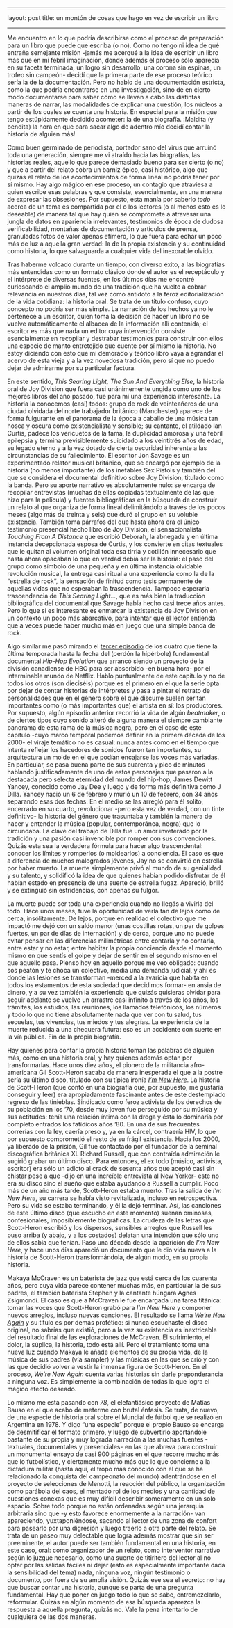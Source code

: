 - - - -
layout: post
title: un montón de cosas que hago en vez de escribir un libro
- - - -

Me encuentro en lo que podría describirse como el proceso de preparación para un libro que puede que escriba (o no). Como no tengo ni idea de qué entraña semejante misión -jamás me acerqué a la idea de escribir un libro más que en mi febril imaginación, donde además el proceso sólo aparecía en su faceta terminada, un logro sin desarrollo, una corona sin espinas, un trofeo sin campeón- decidí que la primera parte de ese proceso teórico sería la de la documentación. Pero no hablo de una documentación estricta, como la que podría encontrarse en una investigación, sino de en cierto modo documentarse para saber cómo se llevan a cabo las distintas maneras de narrar, las modalidades de explicar una cuestión, los núcleos a partir de los cuales se cuenta una historia. En especial para la misión que tengo estúpidamente decidido acometer: la de una biografía. ¡Maldita (y bendita) la hora en que para sacar algo de adentro mío decidí contar la historia de alguien más!

Como buen germinado de periodista, portador sano del virus que arruinó toda una generación, siempre me vi atraído hacia las biografías, las historias reales, aquello que parece demasiado bueno para ser cierto (o no) y que a partir del relato cobra un barniz épico, casi histórico, algo que quizás el relato de los acontecimientos de forma lineal no podría tener por sí mismo. Hay algo mágico en ese proceso, un contagio que atraviesa a quien escribe esas palabras y que consiste, esencialmente, en una manera de expresar las obsesiones. Por supuesto, esta manía por saberlo *todo* acerca de un tema es compartida por el o los lectores (o al menos esto es lo deseable) de manera tal que hay quien se compromete a atravesar una jungla de datos en apariencia irrelevantes, testimonios de época de dudosa verificabilidad, montañas de documentación y artículos de prensa, granuladas fotos de valor apenas efímero, lo que fuera para echar un poco más de luz a aquella gran verdad: la de la propia existencia y su continuidad como historia, lo que salvaguarda a cualquier vida del inexorable olvido.

Tras haberme volcado durante un tiempo, con diverso éxito, a las biografías más entendidas como un formato clásico donde el autor es el receptáculo y el intérprete de diversas fuentes, en los últimos días me encontré curioseando el amplio mundo de una tradición que ha vuelto a cobrar relevancia en nuestros días, tal vez como antídoto a la feroz editorialización de la vida cotidiana: la historia oral. Se trata de un título confuso, cuyo concepto no podría ser más simple. La narración de los hechos ya no le pertenece a un escritor, quien toma la decisión de hacer un libro no se vuelve automáticamente el albacea de la información allí contenida; el escritor es más que nada un editor cuya intervención consiste esencialmente en recopilar y destrabar testimonios para construir con ellos una especie de manto entretejido que cuente por sí mismo la historia. No estoy diciendo con esto que mi demorado y teórico libro vaya a agrandar el acervo de esta vieja y a la vez novedosa tradición, pero sí que no puedo dejar de admirarme por su particular factura.

En este sentido, *This Searing Light, The Sun And Everything Else*, la historia oral de Joy Division que fuera casi unánimemente ungida como uno de los mejores libros del año pasado, fue para mí una experiencia interesante. La historia la conocemos (casi) todos: grupo de rock de veinteañeros de una ciudad olvidada del norte trabajador británico (Manchester) aparece de forma fulgurante en el panorama de la época a caballo de una música tan hosca y oscura como existencialista y sensible; su cantante, el atildado Ian Curtis, padece los vericuetos de la fama, la duplicidad amorosa y una febril epilepsia y termina previsiblemente suicidado a los veintitrés años de edad, su legado eterno y a la vez dotado de cierta oscuridad inherente a las circunstancias de su fallecimiento. El escritor Jon Savage es un experimentado relator musical británico, que se encargó por ejemplo de la historia (no menos importante) de los inefables Sex Pistols y también del que se considera el documental definitivo sobre Joy Division, titulado como la banda. Pero su aporte narrativo es absolutamente nulo: se encarga de recopilar entrevistas (muchas de ellas copiadas textualmente de las que hizo para la película) y fuentes bibliográficas en la búsqueda de construir un relato al que organiza de forma lineal delimitándolo a través de los pocos meses (algo más de treinta y seis) que duró el grupo en su voluble existencia. También toma párrafos del que hasta ahora era el único testimonio presencial hecho libro de Joy Division, el sensacionalista *Touching From A Distance* que escribió Deborah, la abnegada y en última instancia decepcionada esposa de Curtis, y los convierte en citas textuales que le quitan al volumen original toda esa tirria y cotillón innecesario que hasta ahora opacaban lo que en verdad debía ser la historia: el paso del grupo como símbolo de una pequeña y en última instancia olvidable revolución musical, la entrega casi ritual a una experiencia como la de la “estrella de rock“, la sensación de finitud como tesis permanente de aquellas vidas que no esperaban la trascendencia. Tampoco esperaría trascendencia de *This Searing Light…*, que es más bien la traducción bibliográfica del documental que Savage había hecho casi trece años antes. Pero lo que sí es interesante es enmarcar la existencia de Joy Division en un contexto un poco más abarcativo, para intentar que el lector entienda que a veces puede haber mucho más en juego que una simple banda de rock.

Algo similar me pasó mirando el [tercer episodio](https://www.netflix.com/watch/80190205) de los cuatro que tiene la última temporada hasta la fecha del (perdón la hipérbole) fundamental documental *Hip-Hop Evolution* que arrancó siendo un proyecto de la división canadiense de HBO para ser absorbido -en buena hora- por el interminable mundo de Netflix. Hablo puntualmente de este capítulo y no de todos los otros (son dieciséis) porque es el primero en el que la serie opta por dejar de contar historias de intérpretes y pasa a pintar el retrato de personalidades que en el género sobre el que discurre suelen ser tan importantes como (o más importantes que) el artista en sí: los productores. Por supuesto, algún episodio anterior recorrió la vida de algún *beatmaker*, o de ciertos tipos cuyo sonido alteró de alguna manera el siempre cambiante panorama de esta rama de la música negra, pero en el caso de este capítulo -cuyo marco temporal podemos definir en la primera década de los 2000- el viraje temático no es casual: nunca antes como en el tiempo que intenta reflejar los hacedores de sonidos fueron tan importantes, su arquitectura un molde en el que podían encajarse las voces más variadas. En particular, se pasa buena parte de sus cuarenta y pico de minutos hablando justificadamente de uno de estos personajes que pasaron a la destacada pero selecta eternidad del mundo del hip-hop, James Dewitt Yancey, conocido como Jay Dee y luego y de forma más definitiva como J Dilla. Yancey nació un 6 de febrero y murió un 10 de febrero, con 34 años separando esas dos fechas. En el medio se las arregló para él solito, encerrado en su cuarto, revolucionar -pero esta vez de verdad, con un tinte definitivo- la historia del género que trasuntaba y también la manera de hacer y entender la música (popular, contemporánea, negra) que lo circundaba. La clave del trabajo de Dilla fue un amor inveterado por la tradición y una pasión casi invencible por romper con sus convenciones. Quizás esta sea la verdadera fórmula para hacer algo trascendental: conocer los límites y romperlos (o moldearlos) a conciencia. El caso es que a diferencia de muchos malogrados jóvenes, Jay no se convirtió en estrella por haber muerto. La muerte simplemente privó al mundo de su genialidad y su talento, y solidificó la idea de que quienes habían podido disfrutar de él habían estado en presencia de una suerte de estrella fugaz. Apareció, brilló y se extinguió sin estridencias, con apenas su fulgor.

La muerte puede ser toda una experiencia cuando no llegás a vivirla del todo. Hace unos meses, tuve la oportunidad de verla tan de lejos como de cerca, insólitamente. De lejos, porque en realidad el colectivo que me impactó me dejó con un saldo menor (unas costillas rotas, un par de golpes fuertes, un par de días de internación) y de cerca, porque uno no puede evitar pensar en las diferencias milimétricas entre contarla y no contarla, entre estar y no estar, entre habitar la propia conciencia desde el momento mismo en que sentís el golpe y dejar de sentir en el segundo mismo en el que aquello pasa. Pienso hoy en aquello porque me veo obligado: cuando sos peatón y te choca un colectivo, media una demanda judicial, y ahí es donde las lesiones se transforman -merced a la avaricia que habita en todos los estamentos de esta sociedad que decidimos formar- en ansia de dinero, y a su vez también la experiencia que quizás quisieras olvidar para seguir adelante se vuelve un arrastre casi infinito a través de los años, los trámites, los estudios, las reuniones, los llamados telefónicos, los números y todo lo que no tiene absolutamente nada que ver con tu salud, tus secuelas, tus vivencias, tus miedos y tus alegrías. La experiencia de la muerte reducida a una chequera futura: eso es un accidente con suerte en la vía pública. Fin de la propia biografía.

Hay quienes para contar la propia historia toman las palabras de alguien más, como en una historia oral, y hay quienes además optan por transformarlas. Hace unos diez años, el pionero de la militancia afro-americana Gil Scott-Heron sacaba de manera inesperada el que a la postre sería su último disco, titulado con su típica ironía [*I’m New Here*](https://open.spotify.com/album/60JXrFsIxXP6rqd4jdTfrn?si=uh5xA_dsT5a6RP9XJhg1mg). La historia de Scott-Heron (que contó en una biografía que, por supuesto, me gustaría conseguir y leer) era apropiadamente fascinante antes de este destemplado regreso de las tinieblas. Sindicado como feroz activista de los derechos de su población en los ’70, desde muy joven fue perseguido por su música y sus actitudes: tenía una relación íntima con la droga y ésta lo dominaría por completo entrados los fatídicos años ’80. En una de sus frecuentes correrías con la ley, caería preso y, ya en la cárcel, contraería HIV, lo que por supuesto comprometió el resto de su frágil existencia. Hacia los 2000, ya liberado de la prisión, Gil fue contactado por el fundador de la seminal discográfica británica XL Richard Russell, que con contraída admiración le sugirió grabar un último disco. Para entonces, el ex todo (músico, activista, escritor) era sólo un adicto al crack de sesenta años que aceptó casi sin chistar pese a que -dijo en una increíble entrevista al New Yorker- este no era su disco sino el sueño que estaba ayudando a Russell a cumplir. Poco más de un año más tarde, Scott-Heron estaba muerto. Tras la salida de *I’m New Here*, su carrera se había visto revitalizada, incluso en retrospectiva. Pero su vida se estaba terminando, y él la dejó terminar. Así, las canciones de este último disco (que escucho en este momento) suenan ominosas, confesionales, imposiblemente biográficas. La crudeza de las letras que Scott-Heron escribió y los dispersos, sensibles arreglos que Russell les puso arriba (y abajo, y a los costados) delatan una intención que sólo uno de ellos sabía que tenían. Pasó una década desde la aparición de *I’m New Here*, y hace unos días apareció un documento que le dio vida nueva a la historia de Scott-Heron transformándola, de algún modo, en su propia historia.

Makaya McCraven es un baterista de jazz que está cerca de los cuarenta años, pero cuya vida parece contener muchas más, en particular la de sus padres, el también baterista Stephen y la cantante húngara Agnes Zsigmondi. El caso es que a McCraven le fue encargada una tarea titánica: tomar las voces que Scott-Heron grabó para *I’m New Here* y componer nuevos arreglos, incluso nuevas canciones. El resultado se llama [*We’re New Again*](https://open.spotify.com/album/7AiWJCZ2HArLkWG8HdPgIQ?si=AjHH7-D7Tc-_2kp_WZm5oA) y su título es por demás profético: si nunca escuchaste el disco original, no sabrías que existió, pero a la vez su existencia es inextricable del resultado final de las exploraciones de McCraven. El sufrimiento, el dolor, la súplica, la historia, todo está allí. Pero el tratamiento toma una nueva luz cuando Makaya le añade elementos de su propia vida, de la música de sus padres (vía sampler) y las músicas en las que se crió y con las que decidió volver a vestir la inmensa figura de Scott-Heron. En el proceso, *We’re New Again* cuenta varias historias sin darle preponderancia a ninguna voz. Es simplemente la combinación de todas la  que logra el mágico efecto deseado.

Lo mismo me está pasando con *78*, el elefantiásico proyecto de Matías Bauso en el que acabo de meterme con brutal énfasis. Se trata, de nuevo, de una especie de historia oral sobre el Mundial de fútbol que se realizó en Argentina en 1978. Y digo “una especie” porque el propio Bauso se encarga de desmitificar el formato primero, y luego de subvertirlo aportándole bastante de su propia y muy lograda narración a las muchas fuentes -textuales, documentales y presenciales- en las que abreva para construir un monumental ensayo de casi 900 páginas en el que recorre mucho más que lo futbolístico, y ciertamente mucho más que lo que concierne a la dictadura militar (hasta aquí, el tropo más conocido con el que se ha relacionado la conquista del campeonato del mundo) adentrándose en el proyecto de selecciones de Menotti, la reacción del público, la organización como parábola del caos, el mentado rol de los medios y una cantidad de cuestiones conexas que es muy difícil describir someramente en un solo espacio. Sobre todo porque no están ordenadas según una jerarquía arbitraria sino que -y esto favorece enormemente a la narración- van apareciendo, yuxtaponiéndose, sacando al lector de una zona de confort para pasearlo por una digresión y luego traerlo a otra parte del relato. Se trata de un paseo muy delectable que logra además mostrar que sin ser preeminente, el autor puede ser también fundamental en una historia, en este caso, oral: como organizador de un relato, como interventor narrativo según lo juzgue necesario, como una suerte de titiritero del lector al no optar por las salidas fáciles ni dejar (esto es especialmente importante dada la sensibilidad del tema) nada, ninguna voz, ningún testimonio o documento, por fuera de su amplia visión. Quizás ese sea el secreto: no hay que buscar contar una historia, aunque se parta de una pregunta fundamental. Hay que poner en juego todo lo que se sabe, entremezclarlo, reformular. Quizás en algún momento de esa búsqueda aparezca la respuesta a aquella pregunta, quizás no. Vale la pena intentarlo de cualquiera de las dos maneras.